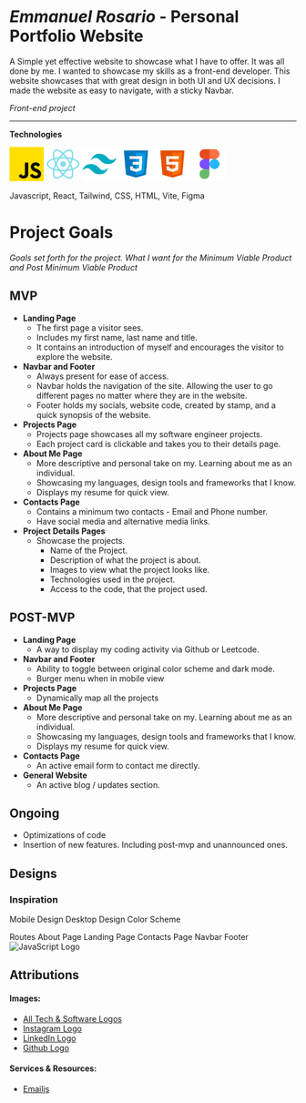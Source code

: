 # **_Emmanuel Rosario_** - Personal Portfolio Website

A Simple yet effective website to showcase what I have to offer. It was all done by me.
I wanted to showcase my skills as a front-end developer. This website showcases that with great design in both UI and UX decisions.
I made the website as easy to navigate, with a sticky Navbar.

_Front-end project_

<hr >

**Technologies**

<img src="./public/assets/Logos/js.png" alt="JavaScript Logo" width="60"/>
<img src="./public/assets/Logos/icons8-react-native-96.png" alt="React-Native Logo" width="60"/>
<img src="public/assets/Logos/icons8-tailwind-css-96.png" alt="Tailwind Logo" width="60"/>
<img src="./public/assets/Logos/icons8-css-logo-96.png" alt="CSS Logo" width="60"/>
<img src="./public/assets/Logos/icons8-html-logo-96.png" alt="HTML Logo" width="60"/>
<img src="./public/assets/Logos/icons8-figma-96.png" alt="Figma Logo" width="60"/>

Javascript, React, Tailwind, CSS, HTML, Vite, Figma

# Project Goals

_Goals set forth for the project. What I want for the Minimum Viable Product and Post Minimum Viable Product_

## MVP

- **Landing Page**
  - The first page a visitor sees.
  - Includes my first name, last name and title.
  - It contains an introduction of myself and encourages the visitor to explore the website.
- **Navbar and Footer**
  - Always present for ease of access.
  - Navbar holds the navigation of the site. Allowing the user to go different pages no matter where they are in the website.
  - Footer holds my socials, website code, created by stamp, and a quick synopsis of the website.
- **Projects Page**
  - Projects page showcases all my software engineer projects.
  - Each project card is clickable and takes you to their details page.
- **About Me Page**
  - More descriptive and personal take on my. Learning about me as an individual.
  - Showcasing my languages, design tools and frameworks that I know.
  - Displays my resume for quick view.
- **Contacts Page**
  - Contains a minimum two contacts - Email and Phone number.
  - Have social media and alternative media links.
- **Project Details Pages**
  - Showcase the projects.
    - Name of the Project.
    - Description of what the project is about.
    - Images to view what the project looks like.
    - Technologies used in the project.
    - Access to the code, that the project used.

## POST-MVP

- **Landing Page**
  - A way to display my coding activity via Github or Leetcode.
- **Navbar and Footer**
  - Ability to toggle between original color scheme and dark mode.
  - Burger menu when in mobile view
- **Projects Page**
  - Dynamically map all the projects
- **About Me Page**
  - More descriptive and personal take on my. Learning about me as an individual.
  - Showcasing my languages, design tools and frameworks that I know.
  - Displays my resume for quick view.
- **Contacts Page**
  - An active email form to contact me directly.
- **General Website**
  - An active blog / updates section.

## Ongoing

- Optimizations of code
- Insertion of new features. Including post-mvp and unannounced ones.

## Designs

### Inspiration

Mobile Design
Desktop Design
Color Scheme

Routes
About Page
Landing Page
Contacts Page
Navbar
Footer
<img src="" alt="JavaScript Logo" width="60"/>

## Attributions

#### Images:

- [All Tech & Software Logos](icons8.com)
- [Instagram Logo](https://about.meta.com/brand/resources/instagram/instagram-brand/)
- [LinkedIn Logo](brand.linkedin.com)
- [Github Logo](https://github.com/logos)

#### Services & Resources:

- [Emailjs](https://www.emailjs.com/)
